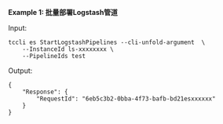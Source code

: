 **Example 1: 批量部署Logstash管道**



Input: 

```
tccli es StartLogstashPipelines --cli-unfold-argument  \
    --InstanceId ls-xxxxxxxx \
    --PipelineIds test
```

Output: 
```
{
    "Response": {
        "RequestId": "6eb5c3b2-0bba-4f73-bafb-bd21esxxxxxx"
    }
}
```

